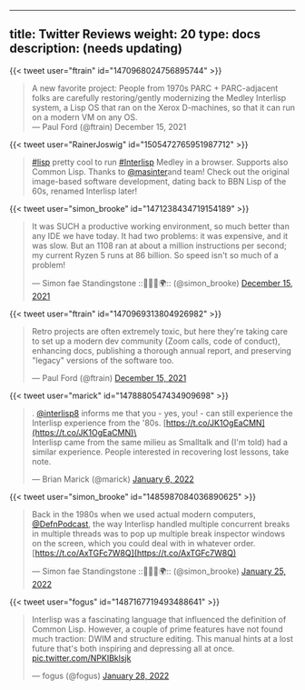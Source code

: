 
---
title: Twitter Reviews
weight: 20
type: docs
description: (needs updating)
---

{{< tweet user="ftrain" id="1470968024756895744" >}}

> A new favorite project: People from 1970s PARC + PARC-adjacent folks are carefully restoring/gently modernizing the Medley Interlisp system, a Lisp OS that ran on the Xerox D-machines, so that it can run on a modern VM on any OS.  
— Paul Ford (@ftrain) December 15, 2021

{{< tweet user="RainerJoswig" id="1505472765951987712" >}}

> [#lisp](https://twitter.com/hashtag/lisp?src=hashtag\_click) pretty cool to run [#Interlisp](https://twitter.com/hashtag/Interlisp?src=hashtag\_click) Medley in a browser. Supports also Common Lisp. Thanks to [@masinter](https://twitter.com/masinter)and team! Check out the original image-based software development, dating back to BBN Lisp of the 60s, renamed Interlisp later!

{{< tweet user="simon_brooke" id="1471238434719154189" >}}

> It was SUCH a productive working environment, so much better than any IDE we have today. It had two problems: it was expensive, and it was slow. But an 1108 ran at about a million instructions per second; my current Ryzen 5 runs at 86 billion. So speed isn't so much of a problem!
>
> — Simon fae Standingstone ::🏴󠁧󠁢󠁳󠁣󠁴󠁿🇪🇺🌍:: (@simon\_brooke) [December 15, 2021](https://twitter.com/simon\_brooke/status/1471238434719154189?ref\_src=twsrc%5Etfw)

{{< tweet user="ftrain" id="1470969313804926982" >}}

> Retro projects are often extremely toxic, but here they're taking care to set up a modern dev community (Zoom calls, code of conduct), enhancing docs, publishing a thorough annual report, and preserving "legacy" versions of the software too.&#x20;
>
> — Paul Ford (@ftrain) [December 15, 2021](https://twitter.com/ftrain/status/1470969313804926982?ref\_src=twsrc%5Etfw)

{{< tweet user="marick" id="1478880547434909698" >}}

> . [@interlisp8](https://twitter.com/Interlisp8?ref\_src=twsrc%5Etfw) informs me that you - yes, you! - can still experience the Interlisp experience from the '80s. [https://t.co/JK1OgEaCMN](https://t.co/JK1OgEaCMN)\
> \
> Interlisp came from the same milieu as Smalltalk and (I'm told) had a similar experience. People interested in recovering lost lessons, take note.
>
> — Brian Marick (@marick) [January 6, 2022](https://twitter.com/marick/status/1478880547434909698?ref\_src=twsrc%5Etfw)

{{< tweet user="simon_brooke" id="1485987084036890625" >}}

> Back in the 1980s when we used actual modern computers, [@DefnPodcast](https://twitter.com/DefnPodcast?ref\_src=twsrc%5Etfw), the way Interlisp handled multiple concurrent breaks in multiple threads was to pop up multiple break inspector windows on the screen, which you could deal with in whatever order.[https://t.co/AxTGFc7W8Q](https://t.co/AxTGFc7W8Q)
>
> — Simon fae Standingstone ::🏴󠁧󠁢󠁳󠁣󠁴󠁿🇪🇺🌍:: (@simon\_brooke) [January 25, 2022](https://twitter.com/simon\_brooke/status/1485987084036890625?ref\_src=twsrc%5Etfw)


{{< tweet user="fogus" id="1487167719493488641" >}}

> Interlisp was a fascinating language that influenced the definition of Common Lisp. However, a couple of prime features have not found much traction: DWIM and structure editing. This manual hints at a lost future that's both inspiring and depressing all at once. [pic.twitter.com/NPKIBklsjk](https://t.co/NPKIBklsjk)
>
> — fogus (@fogus) [January 28, 2022](https://twitter.com/fogus/status/1487167719493488641?ref\_src=twsrc%5Etfw)
